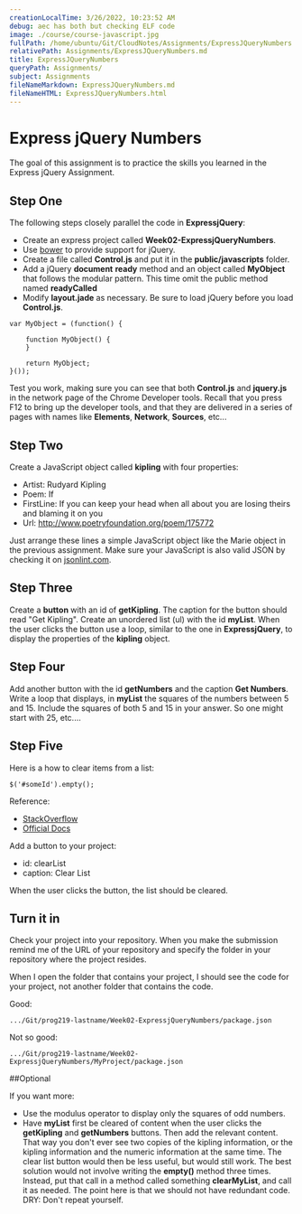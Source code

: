 ```yaml
---
creationLocalTime: 3/26/2022, 10:23:52 AM
debug: aec has both but checking ELF code
image: ./course/course-javascript.jpg
fullPath: /home/ubuntu/Git/CloudNotes/Assignments/ExpressJQueryNumbers.md
relativePath: Assignments/ExpressJQueryNumbers.md
title: ExpressJQueryNumbers
queryPath: Assignments/
subject: Assignments
fileNameMarkdown: ExpressJQueryNumbers.md
fileNameHTML: ExpressJQueryNumbers.html
---
```



<!-- toc -->
<!-- tocstop -->

# Express jQuery Numbers

The goal of this assignment is to practice the skills you learned in the Express jQuery Assignment.

## Step One 

The following steps closely parallel the code in **ExpressjQuery**:

- Create an express project called **Week02-ExpressjQueryNumbers**. 
- Use [bower](http://bower.io/ "Bower") to provide support for jQuery. 
- Create a file called **Control.js** and put it in the **public/javascripts** folder.
- Add a jQuery **document** **ready** method and an object called **MyObject** that follows the modular pattern. This time omit the public method named **readyCalled**
- Modify **layout.jade** as necessary. Be sure to load jQuery before you load **Control.js**.


```
var MyObject = (function() {

    function MyObject() {
    }
    
    return MyObject;
}());
``` 

Test you work, making sure you can see that both **Control.js** and **jquery.js** in the network page of the Chrome Developer tools. Recall that you press F12 to bring up the developer tools, and that they are delivered in a series of pages with names like **Elements**, **Network**, **Sources**, etc... 

## Step Two

Create a JavaScript object called **kipling** with four properties:

- Artist: Rudyard Kipling
- Poem: If
- FirstLine: If you can keep your head when all about you are losing theirs and blaming it on you
- Url: http://www.poetryfoundation.org/poem/175772

Just arrange these lines a simple JavaScript object like the Marie object in the previous assignment. Make sure your JavaScript is also valid JSON by checking it on [jsonlint.com](http://jsonlint.com/).


## Step Three

Create a **button** with an id of **getKipling**.  The caption for the button should read "Get Kipling". Create an unordered list (ul) with the id **myList**. When the user clicks the button use a loop, similar to the one in **ExpressjQuery**, to display the properties of the **kipling** object.

## Step Four

Add another button with the id **getNumbers** and the caption **Get Numbers**. Write a loop that displays, in **myList** the squares of the numbers between 5 and 15. Include the squares of both 5 and 15 in your answer. So one might start with 25, etc....

## Step Five

Here is a how to clear items from a list:

    $('#someId').empty();

Reference:

- [StackOverflow](http://stackoverflow.com/a/7004081/253576)
- [Official Docs](https://api.jquery.com/empty/)

Add a button to your project:

- id: clearList
- caption: Clear List

When the user clicks the button, the list should be cleared.

## Turn it in

Check your project into your repository. When you make the submission remind me of the URL of your repository and specify the folder in your repository where the project resides. 

When I open the folder that contains your project, I should see the code for your project, not another folder that contains the code. 

Good: 

    .../Git/prog219-lastname/Week02-ExpressjQueryNumbers/package.json

Not so good:

    .../Git/prog219-lastname/Week02-ExpressjQueryNumbers/MyProject/package.json

##Optional

If you want more:

- Use the modulus operator to display only the squares of odd numbers. 
- Have **myList** first be cleared of content when the user clicks the **getKipling** and **getNumbers** buttons. Then add the relevant content. That way you don't ever see two copies of the kipling information, or the kipling information and the numeric information at the same time. The clear list button would then be less useful, but would still work. The best solution would not involve writing the **empty()** method three times. Instead, put that call in a method called something **clearMyList**, and call it as needed.  The point here is that we should not have redundant code. DRY: Don't repeat yourself.